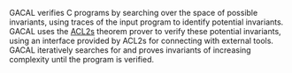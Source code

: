 GACAL verifies C programs by searching over the space of possible invariants, using traces of the input program to identify potential invariants. GACAL uses the [ACL2s](Provers/ACL2s.md) theorem prover to verify these potential invariants, using an interface provided by ACL2s for connecting with external tools. GACAL iteratively searches for and proves invariants of increasing complexity until the program is verified.